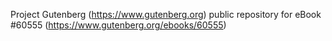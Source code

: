 Project Gutenberg (https://www.gutenberg.org) public repository for eBook #60555 (https://www.gutenberg.org/ebooks/60555)
